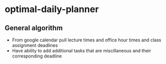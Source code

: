 # optimal-daily-planner

## General algorithm
- From google calendar pull lecture times and office hour times and class assignment deadlines
- Have ability to add additional tasks that are miscillaneous and their corresponding deadline
